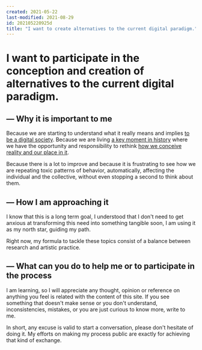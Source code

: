 ```yaml
---
created: 2021-05-22
last-modified: 2021-08-29
id: 202105220925d
title: "I want to create alternatives to the current digital paradigm."
---
```

# I want to participate in the conception and creation of alternatives to the current digital paradigm.

## — Why it is important to me

Because we are starting to understand what it really means and implies [to be a digital society]([[202105211833d]]). Because we are living [a key moment in history]([[202103171529d]]) where we have the opportunity and responsibility to rethink [how we conceive reality and our place in it]([[202105211626d]]).

Because there is a lot to improve and because it is frustrating to see how we are repeating toxic patterns of behavior, automatically, affecting the individual and the collective, without even stopping a second to think about them. 

## — How I am approaching it

I know that this is a long term goal, I understood that I don't need to get anxious at transforming this need into something tangible soon, I am using it as my north star, guiding my path.

Right now, my formula to tackle these topics consist of a balance between research and artistic practice.

## — What can you do to help me or to participate in the process

I am learning, so I will appreciate any thought, opinion or reference on anything you feel is related with the content of this site. If you see something that doesn't make sense or you don't understand, inconsistencies, mistakes, or you are just curious to know more, write to me. 

In short, any excuse is valid to start a conversation, please don't hesitate of doing it. My efforts on making my process public are exactly for achieving that kind of exchange.